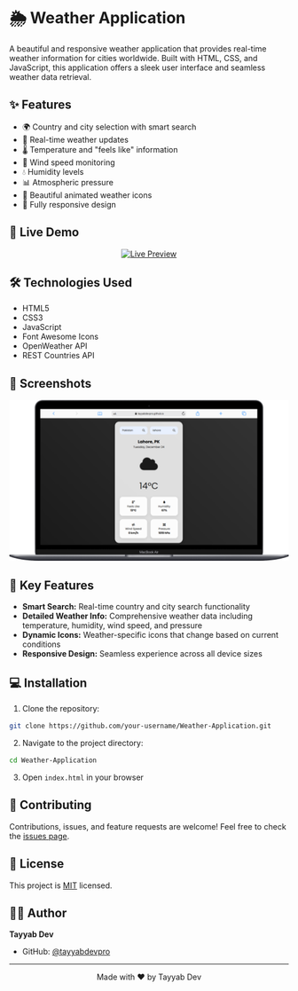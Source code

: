 # 🌦️ Weather Application

A beautiful and responsive weather application that provides real-time weather information for cities worldwide. Built with HTML, CSS, and JavaScript, this application offers a sleek user interface and seamless weather data retrieval.

## ✨ Features

- 🌍 Country and city selection with smart search
- 🎯 Real-time weather updates
- 🌡️ Temperature and "feels like" information
- 💨 Wind speed monitoring
- 💧 Humidity levels
- 📊 Atmospheric pressure
- 🎨 Beautiful animated weather icons
- 📱 Fully responsive design

## 🚀 Live Demo

<div align="center">
  
  [![Live Preview](https://img.shields.io/badge/LIVE-PREVIEW-brightgreen?style=for-the-badge&logo=github)](https://tayyabdevpro.github.io/Weather-Application/)
  
</div>

## 🛠️ Technologies Used

- HTML5
- CSS3
- JavaScript
- Font Awesome Icons
- OpenWeather API
- REST Countries API

## 📸 Screenshots

![Weather App Screenshot](screenshot.png)

## 🌟 Key Features

- **Smart Search:** Real-time country and city search functionality
- **Detailed Weather Info:** Comprehensive weather data including temperature, humidity, wind speed, and pressure
- **Dynamic Icons:** Weather-specific icons that change based on current conditions
- **Responsive Design:** Seamless experience across all device sizes

## 💻 Installation

1. Clone the repository:
```bash
git clone https://github.com/your-username/Weather-Application.git
```

2. Navigate to the project directory:
```bash
cd Weather-Application
```

3. Open `index.html` in your browser

## 🤝 Contributing

Contributions, issues, and feature requests are welcome! Feel free to check the [issues page](https://github.com/your-username/Weather-Application/issues).

## 📝 License

This project is [MIT](LICENSE) licensed.

## 👨‍💻 Author

**Tayyab Dev**

- GitHub: [@tayyabdevpro](https://github.com/tayyabdevpro)

---

<div align="center">
  Made with ❤️ by Tayyab Dev
</div>
